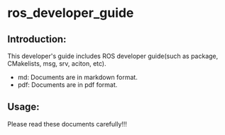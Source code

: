 # ros_developer_guide

## Introduction:
This developer's guide includes ROS developer guide(such as package, CMakelists, msg, srv, aciton, etc).
- md: Documents are in markdown format.
- pdf: Documents are in pdf format.

## Usage:
Please read these documents carefully!!!
